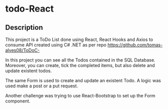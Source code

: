 # todo-React

## Description
This project is a ToDo List done using React, React Hooks and Axios to consume API created using C# .NET as per repo https://github.com/tomas-alves08/ToDoC-

In this project you can see all the Todos contained in the SQL Database. Moreover, you can create, tick the completed items, but also delete and update existent todos.

The same Form is used to create and update an existent Todo. A logic was used make a post or a put request.

Another challenge was trying to use React-Bootstrap to set up the Form component.